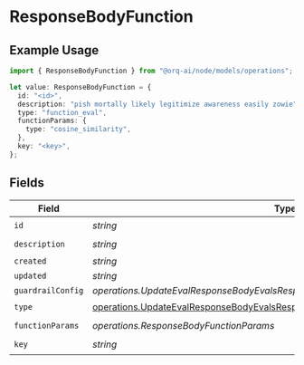# ResponseBodyFunction

## Example Usage

```typescript
import { ResponseBodyFunction } from "@orq-ai/node/models/operations";

let value: ResponseBodyFunction = {
  id: "<id>",
  description: "pish mortally likely legitimize awareness easily zowie",
  type: "function_eval",
  functionParams: {
    type: "cosine_similarity",
  },
  key: "<key>",
};
```

## Fields

| Field                                                                                                                                                        | Type                                                                                                                                                         | Required                                                                                                                                                     | Description                                                                                                                                                  |
| ------------------------------------------------------------------------------------------------------------------------------------------------------------ | ------------------------------------------------------------------------------------------------------------------------------------------------------------ | ------------------------------------------------------------------------------------------------------------------------------------------------------------ | ------------------------------------------------------------------------------------------------------------------------------------------------------------ |
| `id`                                                                                                                                                         | *string*                                                                                                                                                     | :heavy_check_mark:                                                                                                                                           | N/A                                                                                                                                                          |
| `description`                                                                                                                                                | *string*                                                                                                                                                     | :heavy_check_mark:                                                                                                                                           | N/A                                                                                                                                                          |
| `created`                                                                                                                                                    | *string*                                                                                                                                                     | :heavy_minus_sign:                                                                                                                                           | N/A                                                                                                                                                          |
| `updated`                                                                                                                                                    | *string*                                                                                                                                                     | :heavy_minus_sign:                                                                                                                                           | N/A                                                                                                                                                          |
| `guardrailConfig`                                                                                                                                            | *operations.UpdateEvalResponseBodyEvalsResponse200ApplicationJSONGuardrailConfig*                                                                            | :heavy_minus_sign:                                                                                                                                           | N/A                                                                                                                                                          |
| `type`                                                                                                                                                       | [operations.UpdateEvalResponseBodyEvalsResponse200ApplicationJSONType](../../models/operations/updateevalresponsebodyevalsresponse200applicationjsontype.md) | :heavy_check_mark:                                                                                                                                           | N/A                                                                                                                                                          |
| `functionParams`                                                                                                                                             | *operations.ResponseBodyFunctionParams*                                                                                                                      | :heavy_check_mark:                                                                                                                                           | N/A                                                                                                                                                          |
| `key`                                                                                                                                                        | *string*                                                                                                                                                     | :heavy_check_mark:                                                                                                                                           | N/A                                                                                                                                                          |